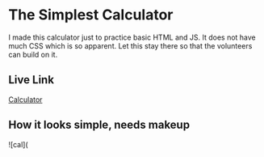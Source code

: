 # The Simplest Calculator
I made this calculator just to practice basic HTML and JS. It does not have much CSS which is so apparent. Let this stay there so that the volunteers can build on it. 

## Live Link
[Calculator](https://bilalsarimeseli.github.io/TheSimplestCalculator/)

## How it looks simple, needs makeup
![cal](
